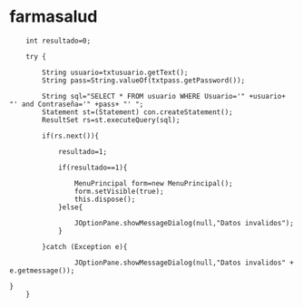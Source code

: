 # farmasalud

   
        int resultado=0;
        
        try {
     
            String usuario=txtusuario.getText();
            String pass=String.valueOf(txtpass.getPassword());
            
            String sql="SELECT * FROM usuario WHERE Usuario='" +usuario+ "' and Contraseña='" +pass+ "' ";
            Statement st=(Statement) con.createStatement();
            ResultSet rs=st.executeQuery(sql);
            
            if(rs.next()){
                
                resultado=1;
                
                if(resultado==1){
                    
                    MenuPrincipal form=new MenuPrincipal();
                    form.setVisible(true);
                    this.dispose();
                }else{
                    
                    JOptionPane.showMessageDialog(null,"Datos invalidos");
                }
        
            }catch (Exception e){
            
                    JOptionPane.showMessageDialog(null,"Datos invalidos" + e.getmessage());
        
    } 
        }
